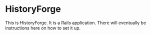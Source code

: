 # HistoryForge

This is HistoryForge. It is a Rails application. There will eventually be instructions here on how to set it up.
